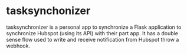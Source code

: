 # tasksynchonizer
tasksynchronizer is a personal app to synchronize a Flask application to synchronize Hubspot (using its API) with their part app. 
It has a double sense flow used to write and receive notification from Hubspot throw a webhook.
